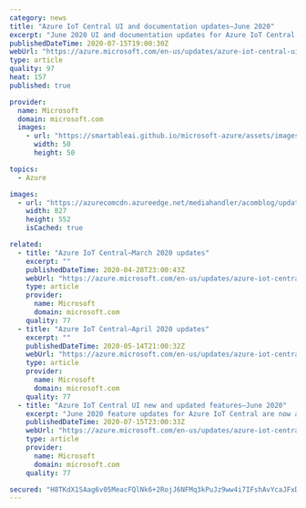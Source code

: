 ```yaml
---
category: news
title: "Azure IoT Central UI and documentation updates—June 2020"
excerpt: "June 2020 UI and documentation updates for Azure IoT Central are now available."
publishedDateTime: 2020-07-15T19:00:30Z
webUrl: "https://azure.microsoft.com/en-us/updates/azure-iot-central-ui-documenation-updates-june-2020/"
type: article
quality: 97
heat: 157
published: true

provider:
  name: Microsoft
  domain: microsoft.com
  images:
    - url: "https://smartableai.github.io/microsoft-azure/assets/images/organizations/microsoft.com-50x50.jpg"
      width: 50
      height: 50

topics:
  - Azure

images:
  - url: "https://azurecomcdn.azureedge.net/mediahandler/acomblog/updates/UpdatesV2/blog/60860f53-51d9-40bc-b1a9-889af6a986f9.png"
    width: 827
    height: 552
    isCached: true

related:
  - title: "Azure IoT Central—March 2020 updates"
    excerpt: ""
    publishedDateTime: 2020-04-28T23:00:43Z
    webUrl: "https://azure.microsoft.com/en-us/updates/azure-iot-central-march-2020-updates/"
    type: article
    provider:
      name: Microsoft
      domain: microsoft.com
    quality: 77
  - title: "Azure IoT Central—April 2020 updates"
    excerpt: ""
    publishedDateTime: 2020-05-14T21:00:32Z
    webUrl: "https://azure.microsoft.com/en-us/updates/azure-iot-central-april-2020-updates/"
    type: article
    provider:
      name: Microsoft
      domain: microsoft.com
    quality: 77
  - title: "Azure IoT Central UI new and updated features—June 2020"
    excerpt: "June 2020 feature updates for Azure IoT Central are now available."
    publishedDateTime: 2020-07-15T23:00:33Z
    webUrl: "https://azure.microsoft.com/en-us/updates/azure-iot-central-feature-updates-june-2020/"
    type: article
    provider:
      name: Microsoft
      domain: microsoft.com
    quality: 77

secured: "H8TKdX1SAag6v05MeacFQlNk6+2RojJ6NFMq3kPuJz9ww4i7IFshAvYcaJFxD3XUdXlLZqDF5wFq8gH7sQfFd84S98HnhnuSTzzewhYbJpm8XhnOSOgqZDegmsw7CW06fpvXVCNgBwyMDKyZjaztXb8nOoRBBxr/zLmuDKTaUn9rUgq0Te5U5skiqpgsksZuEzROwcrSAUU3XSgvRLH0JeoIxPIL9GNi3niPT4aPXBEHsq9/nQkIeBGhN7gi4VBY01WzhNkb3Du5o6NDk7IKxyxn0NzEciN3wMnjEnyj2kyWS2b3oCNF+8cSxM5KGVU8Qf01c7Kq3L2PLoINjr3NAg==;OQBAZbvf09ul3ojFX4rz7A=="
---
```


